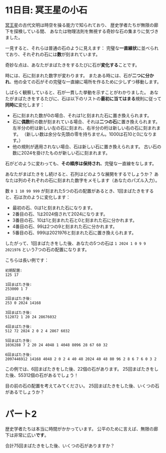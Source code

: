 # 11日目: 冥王星の小石

[冥王星](../../2019/day20/quiz.md)の古代文明は時空を操る能力で知られており、
歴史学者たちが無限の廊下を探検している間、
あなたは物理法則を無視する奇妙な石の集まりに気づきました。

一見すると、それらは普通の石のように見えます：
完璧な**一直線状**に並べられており、それぞれの石には**数**が刻まれています。

奇妙な点は、あなたがまばたきをするたびに石が**変化する**ことです。

時には、石に刻まれた数字が変わります。
またある時には、石が**二つに分かれ**、他の全ての石がその完璧な一直線に場所を作るために少しずつ移動します。

しばらく観察していると、石が一貫した挙動を示すことがわかりました。
あなたがまばたきをするたびに、石は以下のリストの**最初に当てはまる**規則に従って**同時に**変化します：

- 石に刻まれた数が0の場合、それは1と刻まれた石に置き換えられます。
- 石に**偶数**桁の数が刻まれている場合、それは**二つの石**に置き換えられます。
左半分の桁は新しい左の石に刻まれ、右半分の桁は新しい右の石に刻まれます。
（新しい数は余分な先頭の零を持ちません。1000は石10と0になります。）
- 他の規則が適用されない場合、石は新しい石に置き換えられます。
古い石の数に2024を掛けたものが新しい石に刻まれます。

石がどのように変わっても、**その順序は保持され**、完璧な一直線をなします。<!-- ひっかけ -->

あなたがまばたきをし続けると、石列はどのような展開をするでしょうか？
あなたは列のそれぞれの石に刻まれた数字をメモします（あなたのパズル入力）。

数 `0 1 10 99 999` が刻まれた5つの石の配置があるとき、1回まばたきをすると、石は次のように変化します：

- 最初の石、0は1と刻まれた石になります。
- 2番目の石、1は2024倍されて2024になります。
- 3番目の石、10は1と刻まれた石と0と刻まれた石に分かれます。
- 4番目の石、99は2つの9と刻まれた石に分かれます。
- 5番目の石、999は2021976と刻まれた石に置き換えられます。

したがって、1回まばたきをした後、あなたの5つの石は `1 2024 1 0 9 9 2021976` という7つの石の配置になります。

こちらは長い例です：

```
初期配置:
125 17

1回まばたき後:
253000 1 7

2回まばたき後:
253 0 2024 14168

3回まばたき後:
512072 1 20 24 28676032

4回まばたき後:
512 72 2024 2 0 2 4 2867 6032

5回まばたき後:
1036288 7 2 20 24 4048 1 4048 8096 28 67 60 32

6回まばたき後:
2097446912 14168 4048 2 0 2 4 40 48 2024 40 48 80 96 2 8 6 7 6 0 3 2
```

この例では、6回まばたきをした後、22個の石があります。
25回まばたきをした後、55312個の石があるでしょう！

目の前の石の配置を考えてみてください。
25回まばたきをした後、いくつの石があるでしょうか？

# パート2

歴史学者たちは本当に時間がかかっています。
公平のために言えば、無限の廊下は非常に広い**です**。

合計75回まばたきをした後、いくつの石がありますか？
